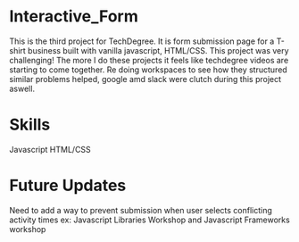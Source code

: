 # Interactive_Form
 
 This is the third project for TechDegree. It is form submission page for a T-shirt business built with vanilla javascript, HTML/CSS. This project was very challenging! The more I do these projects it feels like techdegree videos are starting to come together. Re doing workspaces to see how they structured similar problems helped, google amd slack were clutch during this project aswell. 

# Skills
Javascript
HTML/CSS

# Future Updates
Need to add a way to prevent submission when user selects conflicting activity times ex: Javascript Libraries Workshop and Javascript Frameworks workshop
